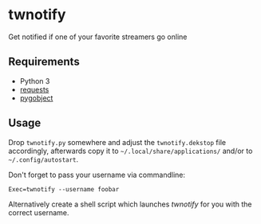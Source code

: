 twnotify
========

Get notified if one of your favorite streamers go online

## Requirements ##

* Python 3
* [requests](https://pypi.python.org/pypi/requests/)
* [pygobject](https://pypi.python.org/pypi/PyGObject/)


## Usage ##

Drop `twnotify.py` somewhere and adjust the `twnotify.dekstop` file accordingly, afterwards copy it to
`~/.local/share/applications/` and/or to `~/.config/autostart`. 

Don't forget to pass your username via commandline:

    Exec=twnotify --username foobar
    
Alternatively create a shell script which launches *twnotify* for you with the correct username.